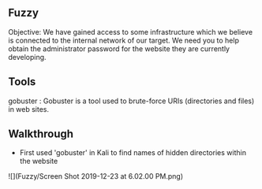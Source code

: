 ## Fuzzy
Objective: We have gained access to some infrastructure which we believe is connected to the internal network of our target. We need you to help obtain the administrator password for the website they are currently developing. 

## Tools
gobuster : Gobuster is a tool used to brute-force URIs (directories and files) in web sites.

## Walkthrough

 - First used 'gobuster' in Kali to find names of hidden directories within the website
 
 ![](Fuzzy/Screen Shot 2019-12-23 at 6.02.00 PM.png)
 
 
 
 

